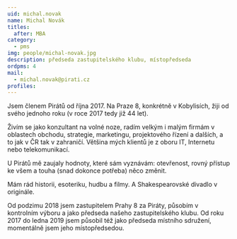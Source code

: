 ```yaml
---
uid: michal.novak
name: Michal Novák
titles:
  after: MBA
category: 
  - pms
img: people/michal-novak.jpg 
description: předseda zastupitelského klubu, místopředseda 
ordpms: 4
mail: 
  - michal.novak@pirati.cz
profiles:
---
```


Jsem členem Pirátů od října 2017. Na Praze 8, konkrétně v Kobylisích, žiji od svého jednoho roku (v roce 2017 tedy již 44 let).

Živím se jako konzultant na volné noze, radím velkým i malým firmám v oblastech obchodu, strategie, marketingu, projektového řízení a dalších, a to jak v ČR tak v zahraničí. Většina mých klientů je z oboru IT, Internetu nebo telekomunikací.

U Pirátů mě zaujaly hodnoty, které sám vyznávám: otevřenost, rovný přístup ke všem a touha (snad dokonce potřeba) něco změnit.

Mám rád historii, esoteriku, hudbu a filmy. A Shakespearovské divadlo v originále.

Od podzimu 2018 jsem zastupitelem Prahy 8 za Piráty, působím v kontrolním výboru a jako předseda našeho zastupitelského klubu. Od roku 2017 do ledna 2019 jsem působil též jako předseda místního sdružení, momentálně jsem jeho místopředsedou.

